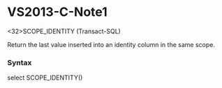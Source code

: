 # VS2013-C-Note1
<html>
<body>

<32>SCOPE_IDENTITY (Transact-SQL)</h2>
<p>Return the last value inserted into an identity column in the same scope.

<h3>Syntax</h3>
<p> select SCOPE_IDENTITY()
</body>
</html>
